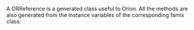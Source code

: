 A ORReference is a generated class useful to Orion. All the methods are also generated from the instance variables of the corresponding famix class.